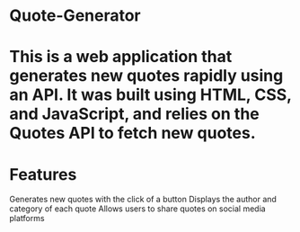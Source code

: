# Quote-Generator

# This is a web application that generates new quotes rapidly using an API. It was built using HTML, CSS, and JavaScript, and relies on the Quotes API to fetch new quotes.

# Features
Generates new quotes with the click of a button
Displays the author and category of each quote
Allows users to share quotes on social media platforms
